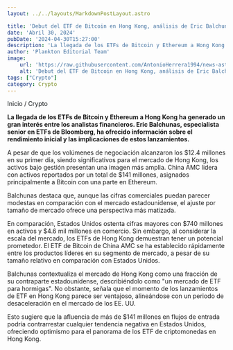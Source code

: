 ```yaml
---
layout: ../../layouts/MarkdownPostLayout.astro

title: 'Debut del ETF de Bitcoin en Hong Kong, análisis de Eric Balchunas'
date: 'Abril 30, 2024'
pubDate: '2024-04-30T15:27:00'
description: 'La llegada de los ETFs de Bitcoin y Ethereum a Hong Kong ha generado un gran interés entre los analistas financieros.'
author: 'Plankton Editorial Team'
image:
    url: 'https://raw.githubusercontent.com/AntonioHerrera1994/news-astro/master/src/assets/crypto/crypto111.webp'
    alt: 'Debut del ETF de Bitcoin en Hong Kong, análisis de Eric Balchunas'
tags: ["Crypto"]
category: Crypto
---
```


<span><a href="/" style="text-decoration:none;color:#0F1416">Inicio</a> / <a href="/crypto" style="text-decoration:none;color:#0F1416">Crypto</a></span>


<p style="font-weight: bold;">La llegada de los ETFs de Bitcoin y Ethereum a Hong Kong ha generado un gran interés entre los analistas financieros. Eric Balchunas, especialista senior en ETFs de Bloomberg, ha ofrecido información sobre el rendimiento inicial y las implicaciones de estos lanzamientos.</p>

A pesar de que los volúmenes de negociación alcanzaron los $12.4 millones en su primer día, siendo significativos para el mercado de Hong Kong, los activos bajo gestión presentan una imagen más amplia. China AMC lidera con activos reportados por un total de $141 millones, asignados principalmente a Bitcoin con una parte en Ethereum.

Balchunas destaca que, aunque las cifras comerciales puedan parecer modestas en comparación con el mercado estadounidense, el ajuste por tamaño de mercado ofrece una perspectiva más matizada.

En comparación, Estados Unidos ostenta cifras mayores con $740 millones en activos y $4.6 mil millones en comercio. Sin embargo, al considerar la escala del mercado, los ETFs de Hong Kong demuestran tener un potencial prometedor. El ETF de Bitcoin de China AMC se ha establecido rápidamente entre los productos líderes en su segmento de mercado, a pesar de su tamaño relativo en comparación con Estados Unidos.

Balchunas contextualiza el mercado de Hong Kong como una fracción de su contraparte estadounidense, describiéndolo como "un mercado de ETF para hormigas". No obstante, señala que el momento de los lanzamientos de ETF en Hong Kong parece ser ventajoso, alineándose con un periodo de desaceleración en el mercado de los EE. UU.

Esto sugiere que la afluencia de más de $141 millones en flujos de entrada podría contrarrestar cualquier tendencia negativa en Estados Unidos, ofreciendo optimismo para el panorama de los ETF de criptomonedas en Hong Kong.